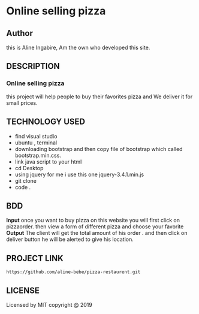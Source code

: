 
# Online selling pizza
## Author
this is Aline Ingabire, Am the own who developed this site.
## DESCRIPTION
### Online selling pizza
this project will help people to buy their favorites pizza and We  deliver  it for small prices.

## TECHNOLOGY USED
* find visual studio
* ubuntu , terminal
* downloading bootstrap  and then copy file of bootstrap which called bootstrap.min.css.
* link java script to your html
* cd Desktop
* using jquery  for me i use this one jquery-3.4.1.min.js
* git clone
* code .

  
## BDD
 **Input**
 once you want to buy pizza on this website you will first click on pizzaorder.
then view a form of different pizza and choose your favorite
 **Output**
  The client will get the total amount of his order .
   and then click on deliver button he will be alerted to give his location.
## PROJECT LINK
    https://github.com/aline-bebe/pizza-restaurent.git

## LICENSE
Licensed by MIT copyright @ 2019 